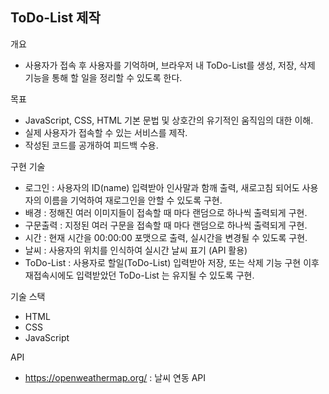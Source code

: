 ## ToDo-List 제작

개요 
 - 사용자가 접속 후 사용자를 기억하며, 브라우저 내 ToDo-List를 생성, 저장, 삭제 기능을 통해 할 일을 정리할 수 있도록 한다.

목표
 - JavaScript, CSS, HTML 기본 문법 및 상호간의 유기적인 움직임의 대한 이해.
 - 실제 사용자가 접속할 수 있는 서비스를 제작.
 - 작성된 코드를 공개하여 피드백 수용.

구현 기술
 - 로그인 : 사용자의 ID(name) 입력받아 인사말과 함깨 출력, 새로고침 되어도 사용자의 이름을 기억하여 재로그인을 안할 수 있도록 구현.
 - 배경 : 정해진 여러 이미지들이 접속할 때 마다 랜덤으로 하나씩 출력되게 구현.
 - 구문출력 : 지정된 여러 구문을 접속할 때 마다 랜덤으로 하나씩 출력되게 구현.
 - 시간 : 현재 시간을 00:00:00 포맷으로 출력, 실시간을 변경될 수 있도록 구현.
 - 날씨 : 사용자의 위치를 인식하여 실시간 날씨 표기 (API 활용)
 - ToDo-List : 사용자로 할일(ToDo-List) 입력받아 저장, 또는 삭제 기능 구현 이후 재접속시에도 입력받았던 ToDo-List 는 유지될 수 있도록 구현.

기술 스택
 - HTML
 - CSS
 - JavaScript

API
 - https://openweathermap.org/ : 날씨 연동 API
